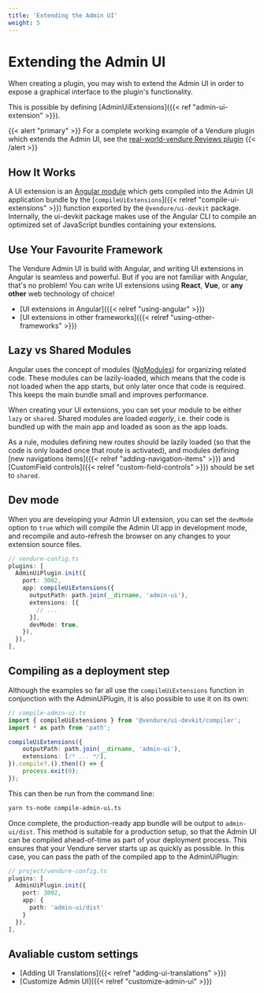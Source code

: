 ```yaml
---
title: 'Extending the Admin UI'
weight: 5
---
```


# Extending the Admin UI

When creating a plugin, you may wish to extend the Admin UI in order to expose a graphical interface to the plugin's functionality.

This is possible by defining [AdminUiExtensions]({{< ref "admin-ui-extension" >}}). 

{{< alert "primary" >}}
For a complete working example of a Vendure plugin which extends the Admin UI, see the [real-world-vendure Reviews plugin](https://github.com/vendure-ecommerce/real-world-vendure/tree/master/src/plugins/reviews)
{{< /alert >}}

## How It Works

A UI extension is an [Angular module](https://angular.io/guide/ngmodules) which gets compiled into the Admin UI application bundle by the [`compileUiExtensions`]({{< relref "compile-ui-extensions" >}}) function exported by the `@vendure/ui-devkit` package. Internally, the ui-devkit package makes use of the Angular CLI to compile an optimized set of JavaScript bundles containing your extensions. 

## Use Your Favourite Framework

The Vendure Admin UI is build with Angular, and writing UI extensions in Angular is seamless and powerful. But if you are not familiar with Angular, that's no problem! You can write UI extensions using **React**, **Vue**, or **any other** web technology of choice!

* [UI extensions in Angular]({{< relref "using-angular" >}})
* [UI extensions in other frameworks]({{< relref "using-other-frameworks" >}})

## Lazy vs Shared Modules

Angular uses the concept of modules ([NgModules](https://angular.io/guide/ngmodules)) for organizing related code. These modules can be lazily-loaded, which means that the code is not loaded when the app starts, but only later once that code is required. This keeps the main bundle small and improves performance.

When creating your UI extensions, you can set your module to be either `lazy` or `shared`. Shared modules are loaded _eagerly_, i.e. their code is bundled up with the main app and loaded as soon as the app loads. 

As a rule, modules defining new routes should be lazily loaded (so that the code is only loaded once that route is activated), and modules defining [new navigations items]({{< relref "adding-navigation-items" >}}) and [CustomField controls]({{< relref "custom-field-controls" >}}) should be set to `shared`.

## Dev mode

When you are developing your Admin UI extension, you can set the `devMode` option to `true` which will compile the Admin UI app in development mode, and recompile and auto-refresh the browser on any changes to your extension source files.

```TypeScript
// vendure-config.ts
plugins: [
  AdminUiPlugin.init({
    port: 3002,
    app: compileUiExtensions({
      outputPath: path.join(__dirname, 'admin-ui'),
      extensions: [{
        // ...
      }],
      devMode: true,
    }),
  }),
],
```

## Compiling as a deployment step

Although the examples so far all use the `compileUiExtensions` function in conjunction with the AdminUiPlugin, it is also possible to use it on its own:

```TypeScript
// compile-admin-ui.ts
import { compileUiExtensions } from '@vendure/ui-devkit/compiler';
import * as path from 'path';

compileUiExtensions({
    outputPath: path.join(__dirname, 'admin-ui'),
    extensions: [/* ... */],
}).compile?.().then(() => {
    process.exit(0);
});

```

This can then be run from the command line:

```bash
yarn ts-node compile-admin-ui.ts
```

Once complete, the production-ready app bundle will be output to `admin-ui/dist`. This method is suitable for a production setup, so that the Admin UI can be compiled ahead-of-time as part of your deployment process. This ensures that your Vendure server starts up as quickly as possible. In this case, you can pass the path of the compiled app to the AdminUiPlugin:

```TypeScript
// project/vendure-config.ts
plugins: [
  AdminUiPlugin.init({
    port: 3002,
    app: {
      path: 'admin-ui/dist'
    }
  }),
],
```

## Avaliable custom settings

* [Adding UI Translations]({{< relref "adding-ui-translations" >}})
* [Customize Admin UI]({{< relref "customize-admin-ui" >}})
